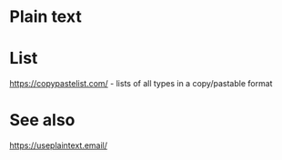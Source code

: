 # Plain text

# List
https://copypastelist.com/ - lists of all types in a copy/pastable format

# See also
https://useplaintext.email/